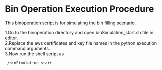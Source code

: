 # Bin Operation Execution Procedure
This binoperation script is for simulating the bin filling scenario.</br>

1.Go to the binoperation directory and open binSimulation_start.sh file in editor.</br>
2.Replace the aws certificates and key file names in the python execution command arguments.</br>
3.Now run the shell script as</br>

    ./binSimulation_start

